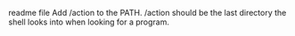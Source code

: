 readme file
Add /action to the PATH. /action should be the last directory the shell looks into when looking for a program.
